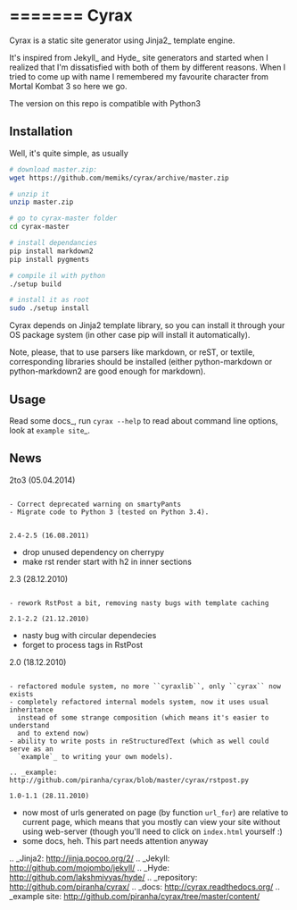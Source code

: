 =======
 Cyrax
=======

Cyrax is a static site generator using Jinja2_ template engine.

It's inspired from Jekyll_ and Hyde_ site generators and started when I realized
that I'm dissatisfied with both of them by different reasons. When I tried to
come up with name I remembered my favourite character from Mortal Kombat 3 so
here we go.

The version on this repo is compatible with Python3

Installation
------------

Well, it's quite simple, as usually

 ```bash
 # download master.zip:
 wget https://github.com/memiks/cyrax/archive/master.zip
 
 # unzip it
 unzip master.zip
 
 # go to cyrax-master folder
 cd cyrax-master
 
 # install dependancies
 pip install markdown2
 pip install pygments
 
 # compile il with python
 ./setup build
 
 # install it as root
 sudo ./setup install
 ```

Cyrax depends on Jinja2 template library, so you can install it through your OS
package system (in other case pip will install it automatically).

Note, please, that to use parsers like markdown, or reST, or textile,
corresponding libraries should be installed (either python-markdown or
python-markdown2 are good enough for markdown).

Usage
-----

Read some docs_, run ``cyrax --help`` to read about command line options, look
at `example site`_.

News
----

2to3 (05.04.2014)
~~~~~~~~~~~~~~~~~

- Correct deprecated warning on smartyPants
- Migrate code to Python 3 (tested on Python 3.4).


2.4-2.5 (16.08.2011)
~~~~~~~~~~~~~~~~~~~~

- drop unused dependency on cherrypy
- make rst render start with h2 in inner sections

2.3 (28.12.2010)
~~~~~~~~~~~~~~~~

- rework RstPost a bit, removing nasty bugs with template caching

2.1-2.2 (21.12.2010)
~~~~~~~~~~~~~~~~~~~~

- nasty bug with circular dependecies
- forget to process tags in RstPost

2.0 (18.12.2010)
~~~~~~~~~~~~~~~~

- refactored module system, no more ``cyraxlib``, only ``cyrax`` now exists
- completely refactored internal models system, now it uses usual inheritance
  instead of some strange composition (which means it's easier to understand
  and to extend now)
- ability to write posts in reStructuredText (which as well could serve as an
  `example`_ to writing your own models).

.. _example: http://github.com/piranha/cyrax/blob/master/cyrax/rstpost.py

1.0-1.1 (28.11.2010)
~~~~~~~~~~~~~~~~~~~~

- now most of urls generated on page (by function ``url_for``) are relative to
  current page, which means that you mostly can view your site without using
  web-server (though you'll need to click on ``index.html`` yourself :)
- some docs, heh. This part needs attention anyway

.. _Jinja2: http://jinja.pocoo.org/2/
.. _Jekyll: http://github.com/mojombo/jekyll/
.. _Hyde: http://github.com/lakshmivyas/hyde/
.. _repository: http://github.com/piranha/cyrax/
.. _docs: http://cyrax.readthedocs.org/
.. _example site: http://github.com/piranha/cyrax/tree/master/content/
